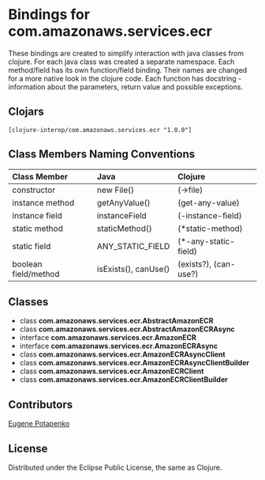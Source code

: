 # Bindings for com.amazonaws.services.ecr

These bindings are created to simplify interaction with java classes from clojure.
For each java class was created a separate namespace.
Each method/field has its own function/field binding.
Their names are changed for a more native look in the clojure code. Each function has docstring - information about the parameters, return value and possible exceptions.

## Clojars

```
[clojure-interop/com.amazonaws.services.ecr "1.0.0"]
```

## Class Members Naming Conventions

| Class Member | Java | Clojure |
|:--|:--|:--|
| constructor | new File() | (->file) |
| instance method | getAnyValue() | (get-any-value) |
| instance field | instanceField | (-instance-field) |
| static method | staticMethod() | (*static-method) |
| static field | ANY_STATIC_FIELD | (*-any-static-field) |
| boolean field/method | isExists(), canUse() | (exists?), (can-use?) |

## Classes

- class **com.amazonaws.services.ecr.AbstractAmazonECR**
- class **com.amazonaws.services.ecr.AbstractAmazonECRAsync**
- interface **com.amazonaws.services.ecr.AmazonECR**
- interface **com.amazonaws.services.ecr.AmazonECRAsync**
- class **com.amazonaws.services.ecr.AmazonECRAsyncClient**
- class **com.amazonaws.services.ecr.AmazonECRAsyncClientBuilder**
- class **com.amazonaws.services.ecr.AmazonECRClient**
- class **com.amazonaws.services.ecr.AmazonECRClientBuilder**

## Contributors

[Eugene Potapenko](https://github.com/potapenko/)

## License

Distributed under the Eclipse Public License, the same as Clojure.
